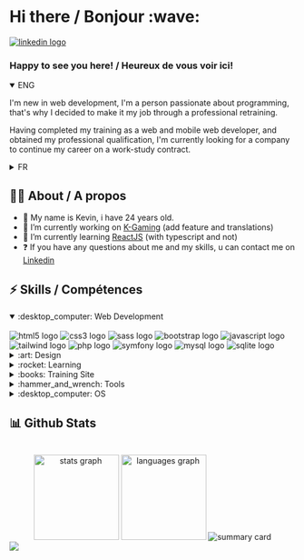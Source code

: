 <h1 align="left">Hi there / Bonjour :wave:</h1>

<a href="https://www.linkedin.com/in/kevin-grischko-428482202/" target="_blank">
	<img src="https://img.shields.io/badge/LinkedIn-0077B5?style=for-the-badge&logo=linkedin&logoColor=white" alt="linkedin logo"  />
</a>

### Happy to see you here! / Heureux de vous voir ici!
<details open>
  <summary>ENG</summary>
<p align="left">I'm new in web development, I'm a person passionate about programming, that's why I decided to make it my job through a professional retraining.</p>
<p align="left">Having completed my training as a web and mobile web developer, and obtained my professional qualification, I'm currently looking for a company to continue my career on a work-study contract.</p>
  </details>
  <details>
  <summary>FR</summary>
  <p align="left">Je suis novice dans le développement web, je suis une personne passionnée par la programmation, c'est pourquoi j'ai décidé d'en faire mon métier par le biais d'une reconversion professionnelle.</p>
  <p align="left">Ayant terminé ma formation en tant que développeur web et web mobile, et ayant obtenu le titre professionnel, je suis actuellement à la recherche d'une entreprise pour une suite de parcours en contrat d'alternance.</p>
  </details>

## :man_student: About / A propos

- :wave: My name is Kevin, i have 24 years old.<br>
- 🔭 I’m currently working on [K-Gaming](https://github.com/DenZaiyy/k-gaming) (add feature and translations)
- 🌱 I’m currently learning [ReactJS](https://fr.legacy.reactjs.org/) (with typescript and not)
- ❓ If you have any questions about me and my skills, u can contact me on [Linkedin](https://www.linkedin.com/in/kevin-grischko-428482202/)


## ⚡ Skills / Compétences
<details open>
  <summary>:desktop_computer: Web Development</summary>
  <br clear="both">
  <img src="https://img.shields.io/badge/HTML5-E34F26?style=for-the-badge&logo=html5&logoColor=white" alt="html5 logo"  />
  <img src="https://img.shields.io/badge/CSS3-1572B6?style=for-the-badge&logo=css3&logoColor=white" alt="css3 logo"  />
  <img src="https://img.shields.io/badge/Sass-CC6699?style=for-the-badge&logo=sass&logoColor=white" alt="sass logo"  />
  <img src="https://img.shields.io/badge/Bootstrap-563D7C?style=for-the-badge&logo=bootstrap&logoColor=white" alt="bootstrap logo"  />
  <img src="https://img.shields.io/badge/JavaScript-323330?style=for-the-badge&logo=javascript&logoColor=F7DF1E" alt="javascript logo"  />
  <img src="https://img.shields.io/badge/Tailwind_CSS-38B2AC?style=for-the-badge&logo=tailwind-css&logoColor=white" alt="tailwind logo" />
  <img src="https://img.shields.io/badge/PHP-777BB4?style=for-the-badge&logo=php&logoColor=white" alt="php logo"  />
  <img src="https://img.shields.io/badge/Symfony-000000?style=for-the-badge&logo=Symfony&logoColor=white" alt="symfony logo"  />
  <img src="https://img.shields.io/badge/MySQL-005C84?style=for-the-badge&logo=mysql&logoColor=white" alt="mysql logo" />
  <img src="https://img.shields.io/badge/SQLite-07405E?style=for-the-badge&logo=sqlite&logoColor=white" alt="sqlite logo" />
</details>

<details>
  <summary>:art: Design</summary>
  <br clear="both">
  <img src="https://img.shields.io/badge/Figma-F24E1E?style=for-the-badge&logo=figma&logoColor=white" alt="figma logo"  />
  <img src="https://img.shields.io/badge/Canva-%2300C4CC.svg?&style=for-the-badge&logo=Canva&logoColor=white" alt="canva logo" />
</details>

<details>
  <summary>:rocket: Learning</summary>
  <br clear="both">
  <img src="https://img.shields.io/badge/React-20232A?style=for-the-badge&logo=react&logoColor=61DAFB" alt="react logo"  />
	<img src="https://img.shields.io/badge/TypeScript-007ACC?style=for-the-badge&logo=typescript&logoColor=white" alt="typescript badge" />
  <img src="https://img.shields.io/badge/Laravel-FF2D20?style=for-the-badge&logo=laravel&logoColor=white" alt="laravel logo" />
	<img src="https://img.shields.io/badge/Python-FFD43B?style=for-the-badge&logo=python&logoColor=blue" alt="python logo" />
</details>

<details>
  <summary>:books: Training Site</summary>
  <br clear="both">
  <img src="https://img.shields.io/badge/freecodecamp-27273D?style=for-the-badge&logo=freecodecamp&logoColor=white" alt="freecodecamp logo"  />
  <img src="https://img.shields.io/badge/-Sololearn-3a464b?style=for-the-badge&logo=Sololearn&logoColor=white" alt="sololearn logo" />
  <img src="https://img.shields.io/badge/MDN_Web_Docs-black?style=for-the-badge&logo=mdnwebdocs&logoColor=white" alt="mdndocs logo"  />
  <img src="https://img.shields.io/badge/Udemy-EC5252?style=for-the-badge&logo=Udemy&logoColor=white" alt="udemy logo"  />
</details>

<details>
  <summary>:hammer_and_wrench: Tools</summary>
  <br clear="both">
  <img src="https://img.shields.io/badge/Stack_Overflow-FE7A16?style=for-the-badge&logo=stack-overflow&logoColor=white" alt="stackoverflow logo"  />
  <img src="https://img.shields.io/badge/Trello-0052CC?style=for-the-badge&logo=trello&logoColor=white" alt="trello logo"  />
  <img src="https://img.shields.io/badge/VSCode-0078D4?style=for-the-badge&logo=visual%20studio%20code&logoColor=white" alt="vscode logo"  />
  <img src="https://img.shields.io/badge/-PHPStorm-181717?style=for-the-badge&logo=phpstorm&logoColor=white" alt="phpstorm logo"  />
  <img src="https://img.shields.io/badge/Laragon-0E83CD?style=for-the-badge&logo=Laragon&logoColor=white" alt="laragon logo"  />
  <img src="https://img.shields.io/badge/Docker-2CA5E0?style=for-the-badge&logo=docker&logoColor=white" alt="docker logo" />
  <img src="https://img.shields.io/badge/Postman-FF6C37?style=for-the-badge&logo=Postman&logoColor=white" alt="Postman logo" />
  <img src="https://img.shields.io/badge/Vite-B73BFE?style=for-the-badge&logo=vite&logoColor=FFD62E" alt="Vite logo" />
</details>

<details>
  <summary>:desktop_computer: OS</summary>
  <br clear="both">
  <img src="https://img.shields.io/badge/Windows_11-0078d4?style=for-the-badge&logo=windows-11&logoColor=white" alt="windows11 logo"  />
  <img src="https://img.shields.io/badge/mac%20os-000000?style=for-the-badge&logo=apple&logoColor=white" alt="macos logo"  />
  <img src="https://img.shields.io/badge/Ubuntu-E95420?style=for-the-badge&logo=ubuntu&logoColor=white" alt="ubuntu logo"  />
</details>

## :bar_chart: Github Stats
<br clear="both">
<div align="center">
  <img src="https://github-readme-stats.vercel.app/api?hide_title=false&hide_rank=false&show_icons=true&include_all_commits=true&count_private=false&disable_animations=false&theme=github_dark&locale=en&hide_border=false&username=denzaiyy" height="150" alt="stats graph"  />
  <img src="https://github-readme-stats.vercel.app/api/top-langs?locale=en&hide_title=false&layout=compact&card_width=320&langs_count=5&theme=github_dark&hide_border=false&username=denzaiyy" height="150" alt="languages graph"  />
	<img src="https://github-profile-summary-cards.vercel.app/api/cards/profile-details?username=denzaiyy&theme=github_dark" alt="summary card" />
</div>
<div align="left">
  <img src="https://visitor-badge.laobi.icu/badge?page_id=denzaiyy.denzaiyy&left_text=Profile%20views"  />
</div>
